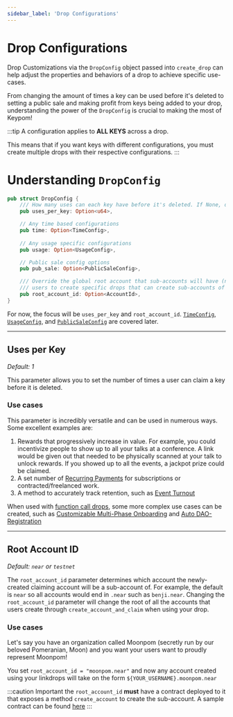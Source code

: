 ```yaml
---
sidebar_label: 'Drop Configurations'
---
```

# Drop Configurations
Drop Customizations via the `DropConfig` object passed into `create_drop` can help adjust the properties and behaviors of a drop to achieve specific use-cases.

From changing the amount of times a key can be used before it's deleted to setting a public sale and making profit from keys being added to your drop, understanding the power of the `DropConfig` is crucial to making the most of Keypom!

:::tip
A configuration applies to **ALL KEYS** across a drop.  

This means that if you want keys with different configurations, you must create multiple drops with their respective configurations.
:::

# Understanding `DropConfig`
```rust
pub struct DropConfig {
    /// How many uses can each key have before it's deleted. If None, default to 1.
    pub uses_per_key: Option<u64>,

    // Any time based configurations
    pub time: Option<TimeConfig>,
    
    // Any usage specific configurations
    pub usage: Option<UsageConfig>,

    // Public sale config options
    pub pub_sale: Option<PublicSaleConfig>,

    /// Override the global root account that sub-accounts will have (near or testnet). This allows
    /// users to create specific drops that can create sub-accounts of a predefined root.
    pub root_account_id: Option<AccountId>,
}
```
For now, the focus will be `uses_per_key` and `root_account_id`. [`TimeConfig`](time-customization.md), [`UsageConfig`](usage-customization.md), and [`PublicSaleConfig`](sale-customization.md) are covered later.

---

## Uses per Key
*Default: 1*  

This parameter allows you to set the number of times a user can claim a key before it is deleted.

### Use cases
This parameter is incredibly versatile and can be used in numerous ways. Some excellent examples are:  

1. Rewards that progressively increase in value. For example, you could incentivize people to show up to all your talks at a conference. A link would be given out that needed to be physically scanned at your talk to unlock rewards. If you showed up to all the events, a jackpot prize could be claimed.  
2. A set number of [Recurring Payments](../../Github%20Readme/Types%20of%20Drops/simpledrops.md#recurring-payments) for subscriptions or contracted/freelanced work.  
3. A method to accurately track retention, such as [Event Turnout](../../Github%20Readme/Types%20of%20Drops/fcdrops.md#nft-ticketing)


When used with [function call drops](fcdrops.md), some more complex use cases can be created, such as [Customizable Multi-Phase Onboarding](../../../../Tutorials/Advanced/customized-onboarding/introduction.md) and [Auto DAO-Registration](../../../../Tutorials/Advanced/daos/introduction.md)

---

## Root Account ID
*Default: `near` or `testnet`*  

The `root_account_id` parameter determines which account the newly-created claiming account will be a sub-account of. For example, the default is `near` so all accounts would end in `.near` such as `benji.near`. Changing the `root_account_id` parameter will change the root of all the accounts that users create through `create_account_and_claim` when using your drop.  

### Use cases
Let's say you have an organization called Moonpom (secretly run by our beloved Pomeranian, Moon) and you want your users want to proudly represent Moonpom!

You set `root_account_id = "moonpom.near"` and now any account created using your linkdrops will take on the form `${YOUR_USERNAME}.moonpom.near`

:::caution Important
the `root_account_id` **must** have a contract deployed to it that exposes a method `create_account` to create the sub-account. A sample contract can be found [here](https://github.com/near/near-linkdrop)
:::

